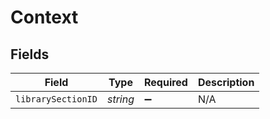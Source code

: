 # Context


## Fields

| Field              | Type               | Required           | Description        |
| ------------------ | ------------------ | ------------------ | ------------------ |
| `librarySectionID` | *string*           | :heavy_minus_sign: | N/A                |